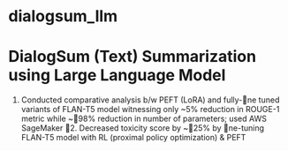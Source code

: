# dialogsum_llm
# DialogSum (Text) Summarization using Large Language Model


1. Conducted comparative analysis b/w PEFT (LoRA) and fully-ne tuned variants of FLAN-T5 model witnessing only ~5% reduction in ROUGE-1 metric while ~98% reduction in number of parameters; used AWS SageMaker
2. Decreased toxicity score by ~25% by ne-tuning FLAN-T5 model with RL (proximal policy optimization) & PEFT
